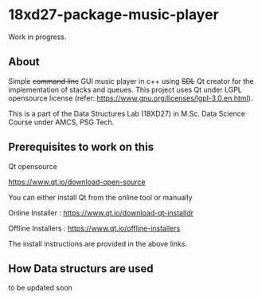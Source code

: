 # 18xd27-package-music-player
Work in progress. 

## About
Simple ~~command line~~ GUI music player in c++ using ~~SDL~~ Qt creator for the implementation of stacks and queues. This project uses Qt under LGPL opensource license (refer: https://www.gnu.org/licenses/lgpl-3.0.en.html).

This is a part of the Data Structures Lab (18XD27) in M.Sc. Data Science Course under AMCS, PSG Tech.

## Prerequisites to work on this
Qt opensource

https://www.qt.io/download-open-source

You can either install Qt from the online tool or manually

Online Installer : https://www.qt.io/download-qt-installdr

Offline Installers : https://www.qt.io/offline-installers

The install instructions are provided in the above links.

## How Data structurs are used
to be updated soon
